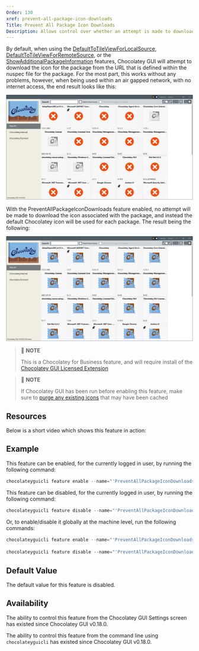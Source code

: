 ```yaml
---
Order: 130
xref: prevent-all-package-icon-downloads
Title: Prevent All Package Icon Downloads
Description: Allows control over whether an attempt is made to download icons associated with packages.
---
```


By default, when using the [DefaultToTileViewForLocalSource](xref:default-to-tile-view-for-local-source), [DefaultToTileViewForRemoteSource](xref:default-to-tile-view-for-remote-source), or the [ShowAdditionalPackageInformation](xref:show-additional-package-information) features, Chocolatey GUI will attempt to download the icon for the package from the URL that is defined within the nuspec file for the package.  For the most part, this works without any problems, however, when being used within an air gapped network, with no internet access, the end result looks like this:

![Showing what happens when Chocolatey GUI runs with no external internet access](/assets/images/chocolatey-gui/feature_prevent_all_package_icon_downloads_1.png "Showing what happens when Chocolatey GUI runs with no external internet access")

With the PreventAllPackageIconDownloads feature enabled, no attempt will be made to download the icon associated with the package, and instead the default Chocolatey icon will be used for each package.  The result being the following:

![Showing what happens when Chocolatey GUI runs with no external internet access with PreventAllPackageIconDownloads enabled](/assets/images/chocolatey-gui/feature_prevent_all_package_icon_downloads_2.png "Showing what happens when Chocolatey GUI runs with no external internet access with PreventAllPackageIconDownloads enabled")

> :memo: **NOTE**
>
> This is a Chocolatey for Business feature, and will require install of the [Chocolatey GUI Licensed Extension](xref:chocolatey-gui-licensed-extension)

> :memo: **NOTE**
>
> If Chocolatey GUI has been run before enabling this feature, make sure to [purge any existing icons](xref:gui-purge-icons) that may have been cached

## Resources

Below is a short video which shows this feature in action:

## Example

This feature can be enabled, for the currently logged in user, by running the following command:

```powershell
chocolateyguicli feature enable --name="'PreventAllPackageIconDownloads'"
```

This feature can be disabled, for the currently logged in user, by running the following command:

```powershell
chocolateyguicli feature disable --name="'PreventAllPackageIconDownloads'"
```

Or, to enable/disable it globally at the machine level, run the following commands:

```powershell
chocolateyguicli feature enable --name="'PreventAllPackageIconDownloads'" --global

chocolateyguicli feature disable --name="'PreventAllPackageIconDownloads'" --global
```

## Default Value

The default value for this feature is disabled.

## Availability

The ability to control this feature from the Chocolatey GUI Settings screen has existed since Chocolatey GUI v0.18.0.

The ability to control this feature from the command line using `chocolateyguicli` has existed since Chocolatey GUI
v0.18.0.